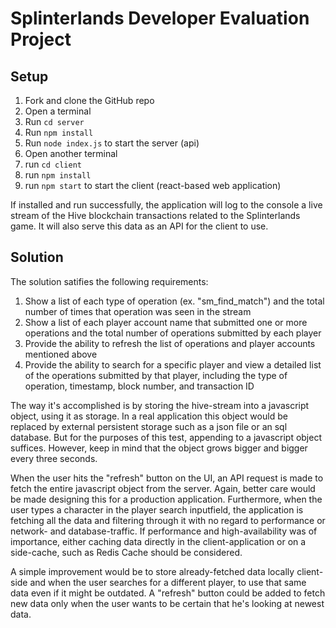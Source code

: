 # Splinterlands Developer Evaluation Project

## Setup

1. Fork and clone the GitHub repo
2. Open a terminal
3. Run `cd server`
4. Run `npm install`
5. Run `node index.js` to start the server (api)
6. Open another terminal
7. run `cd client`
8. run `npm install`
9. run `npm start` to start the client (react-based web application)

If installed and run successfully, the application will log to the console a live stream of the Hive blockchain transactions related to the Splinterlands game.
It will also serve this data as an API for the client to use. 

## Solution

The solution satifies the following requirements:

1. Show a list of each type of operation (ex. "sm_find_match") and the total number of times that operation was seen in the stream
2. Show a list of each player account name that submitted one or more operations and the total number of operations submitted by each player
3. Provide the ability to refresh the list of operations and player accounts mentioned above
4. Provide the ability to search for a specific player and view a detailed list of the operations submitted by that player, including the type of operation, timestamp, block number, and transaction ID

The way it's accomplished is by storing the hive-stream into a javascript object, using it as storage. In a real application this object would be replaced by external persistent storage such as a json file or an sql database. But for the purposes of this test, appending to a javascript object suffices. However, keep in mind that the object grows bigger and bigger every three seconds.

When the user hits the "refresh" button on the UI, an API request is made to fetch the entire javascript object from the server. Again, better care would be made designing this for a production application. Furthermore, when the user types a character in the player search inputfield, the application is fetching all the data and filtering through it with no regard to performance or network- and database-traffic. If performance and high-availability was of importance, either caching data directly in the client-application or on a side-cache, such as Redis Cache should be considered. 

A simple improvement would be to store already-fetched data locally client-side and when the user searches for a different player, to use that same data even if it might be outdated. A "refresh" button could be added to fetch new data only when the user wants to be certain that he's looking at newest data.
